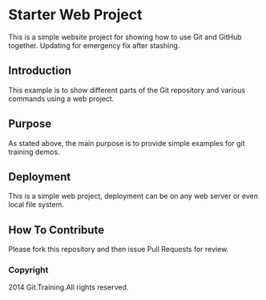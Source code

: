 # Starter Web Project

This is a simple website project for showing how to use Git and GitHub together. Updating for emergency fix after stashing.

## Introduction

This example is to show different parts of the Git repository and various commands using a web project.
 
## Purpose

As stated above, the main purpose is to provide simple examples for git training demos.
 
## Deployment

This is a simple web project, deployment can be on any web server or even local file system.

## How To Contribute

Please fork this repository and then issue Pull Requests for review.

### Copyright

2014 Git.Training.All rights reserved.